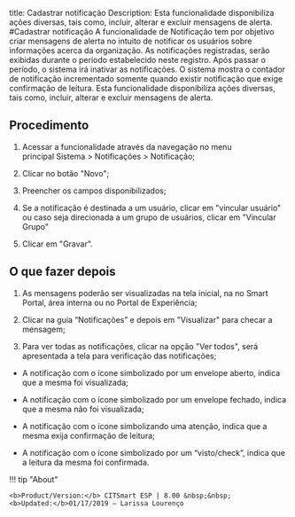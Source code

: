title: Cadastrar notificação 
Description: Esta funcionalidade disponibiliza ações diversas, tais como, incluir, alterar e excluir mensagens de alerta.
#Cadastrar notificação
A funcionalidade de Notificação tem por objetivo criar mensagens de alerta no intuito de notificar os usuários sobre informações acerca da organização.
As notificações registradas, serão exibidas durante o período estabelecido neste registro. Após passar o período, o sistema irá inativar as notificações.
O sistema mostra o contador de notificação incrementado somente quando existir notificação que exige confirmação de leitura.
Esta funcionalidade disponibiliza ações diversas, tais como, incluir, alterar e excluir mensagens de alerta.

Procedimento
------------

1.  Acessar a funcionalidade através da navegação no menu principal Sistema \>
    Notificações \> Notificação;

2.  Clicar no botão "Novo";

3.  Preencher os campos disponibilizados;

4.  Se a notificação é destinada a um usuário, clicar em "vincular usuário" ou
    caso seja direcionada a um grupo de usuários, clicar em "Vincular Grupo"

5.  Clicar em "Gravar".

O que fazer depois
------------------

1.  As mensagens poderão ser visualizadas na tela inicial, na no Smart Portal,
    área interna ou no Portal de Experiência;

2.  Clicar na guia “Notificações” e depois em "Visualizar" para checar a
    mensagem;

3.  Para ver todas as notificações, clicar na opção "Ver todos", será
    apresentada a tela para verificação das notificações;

 -   A notificação com o ícone simbolizado por um envelope aberto, indica que a
    mesma foi visualizada;

 -   A notificação com o ícone simbolizado por um envelope fechado, indica que a
    mesma não foi visualizada;

 -   A notificação com o ícone simbolizando uma atenção, indica que a mesma exija
    confirmação de leitura;

 -   A notificação com o ícone simbolizado por um “visto/check”, indica que a
    leitura da mesma foi confirmada.

!!! tip "About"

    <b>Product/Version:</b> CITSmart ESP | 8.00 &nbsp;&nbsp;
    <b>Updated:</b>01/17/2019 – Larissa Lourenço
